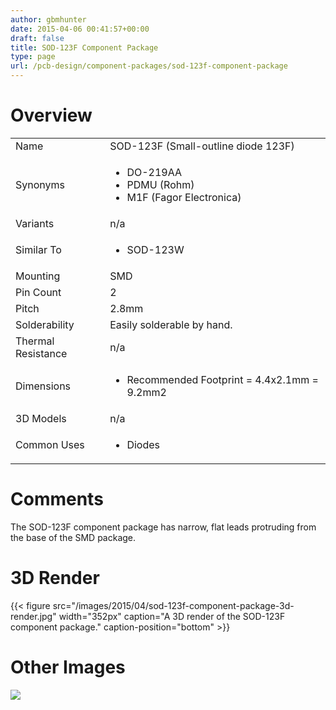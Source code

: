 ```yaml
---
author: gbmhunter
date: 2015-04-06 00:41:57+00:00
draft: false
title: SOD-123F Component Package
type: page
url: /pcb-design/component-packages/sod-123f-component-package
---
```


# Overview


<table >
<tbody >
<tr >

<td >Name
</td>

<td >SOD-123F (Small-outline diode 123F)
</td>
</tr>
<tr >

<td >Synonyms
</td>

<td >



  * DO-219AA
  * PDMU (Rohm)
  * M1F (Fagor Electronica)


</td>
</tr>
<tr >

<td >Variants
</td>

<td >n/a
</td>
</tr>
<tr >

<td >Similar To
</td>

<td >



  * SOD-123W


</td>
</tr>
<tr >

<td >Mounting
</td>

<td >SMD
</td>
</tr>
<tr >

<td >Pin Count
</td>

<td >2
</td>
</tr>
<tr >

<td >Pitch
</td>

<td >2.8mm
</td>
</tr>
<tr >

<td >Solderability
</td>

<td >Easily solderable by hand.
</td>
</tr>
<tr >

<td >Thermal Resistance
</td>

<td >n/a
</td>
</tr>
<tr >

<td >Dimensions
</td>

<td >



  * Recommended Footprint = 4.4x2.1mm = 9.2mm2


</td>
</tr>
<tr >

<td >3D Models
</td>

<td >n/a
</td>
</tr>
<tr >

<td >Common Uses
</td>

<td >



  * Diodes


</td>
</tr>
</tbody>
</table>


# Comments




The SOD-123F component package has narrow, flat leads protruding from the base of the SMD package.




# 3D Render


{{< figure src="/images/2015/04/sod-123f-component-package-3d-render.jpg" width="352px" caption="A 3D render of the SOD-123F component package." caption-position="bottom" >}}


# Other Images




![](http://blog.mbedded.ninja/nextgen-attach_to_post/preview/id--7608)





##  
